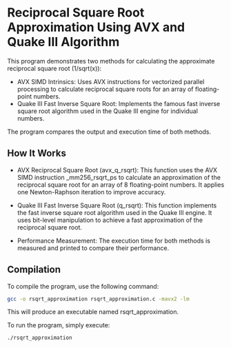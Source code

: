 # Reciprocal Square Root Approximation Using AVX and Quake III Algorithm

This program demonstrates two methods for calculating the approximate reciprocal square root (1/sqrt(x)):

- AVX SIMD Intrinsics: Uses AVX instructions for vectorized parallel processing to calculate reciprocal square roots for an array of floating-point numbers.
- Quake III Fast Inverse Square Root: Implements the famous fast inverse square root algorithm used in the Quake III engine for individual numbers.

The program compares the output and execution time of both methods.
## How It Works

- AVX Reciprocal Square Root (avx_q_rsqrt): This function uses the AVX SIMD instruction _mm256_rsqrt_ps to calculate an approximation of the reciprocal square root for an array of 8 floating-point numbers. It applies one Newton-Raphson iteration to improve accuracy.

- Quake III Fast Inverse Square Root (q_rsqrt): This function implements the fast inverse square root algorithm used in the Quake III engine. It uses bit-level manipulation to achieve a fast approximation of the reciprocal square root.

- Performance Measurement: The execution time for both methods is measured and printed to compare their performance.

## Compilation

To compile the program, use the following command:

```bash
gcc -o rsqrt_approximation rsqrt_approximation.c -mavx2 -lm
```
This will produce an executable named rsqrt_approximation.

To run the program, simply execute:

```bash
./rsqrt_approximation
```



